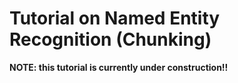 # Tutorial on Named Entity Recognition (Chunking)

**NOTE: this tutorial is currently under construction!!**
